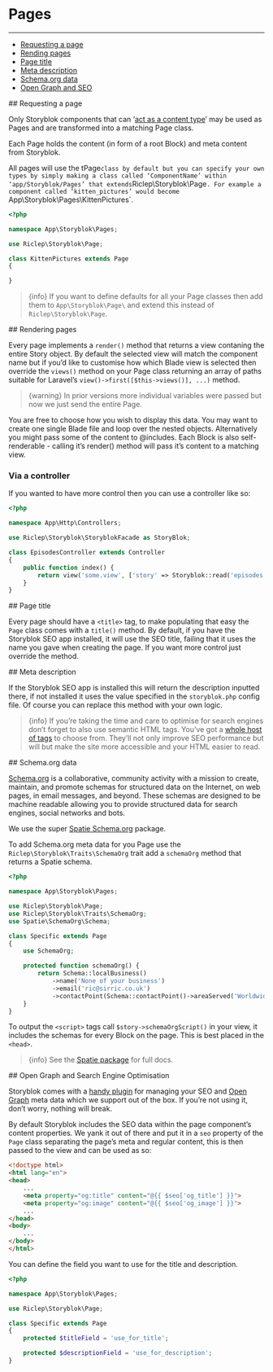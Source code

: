 # Pages

---

- [Requesting a page](#requesting)
- [Rending pages](#rendering)
- [Page title](#page-title)
- [Meta description](#meta-description)
- [Schema.org data](#schema-org-data)
- [Open Graph and SEO](#seo)

<a name="requesting">
## Requesting a page
</a>

Only Storyblok components that can ‘[act as a content type](https://www.storyblok.com/docs/Guides/root-blocks)’ may be used as Pages and are transformed into a matching Page class.

Each Page holds the content (in form of a root Block) and meta content from Storyblok.

All pages will use the tPage` class by default but you can specify your own types by simply making a class called ‘ComponentName’ within ‘app/Storyblok/Pages’ that extends `Riclep\Storyblok\Page`. For example a component called ‘kitten_pictures’ would become `App\Storyblok\Pages\KittenPictures`.

```php
<?php

namespace App\Storyblok\Pages;

use Riclep\Storyblok\Page;

class KittenPictures extends Page
{

}
```

> {info} If you want to define defaults for all your Page classes then add them to `App\Storyblok\Page\` and extend this instead of `Riclep\Storyblok\Page`.

<a name="rendering">
## Rendering pages
</a>

Every page implements a `render()` method that returns a view contaning the entire Story object. By default the selected view will match the component name but if you’d like to customise how which Blade view is selected then override the `views()` method on your Page class returning an array of paths suitable for Laravel’s `view()->first([$this->views()], ...)` method.

> {warning} In prior versions more individual variables were passed but now we just send the entire Page.

You are free to choose how you wish to display this data. You may want to create one single Blade file and loop over the nested objects. Alternatively you might pass some of the content to @includes. Each Block is also self-renderable - calling it’s render() method will pass it’s content to a matching view.

### Via a controller

If you wanted to have more control then you can use a controller like so:

```php
<?php

namespace App\Http\Controllers;

use Riclep\Storyblok\StoryblokFacade as StoryBlok;

class EpisodesController extends Controller
{
	public function index() {
		return view('some.view', ['story' => Storyblok::read('episodes')]);
	}
}
```

<a name="page-title">
## Page title
</a>

Every page should have a `<title>` tag, to make populating that easy the `Page` class comes with a `title()` method. By default, if you have the Storyblok SEO app installed, it will use the SEO title, failing that it uses the name you gave when creating the page. If you want more control just override the method.


<a name="meta-description">
## Meta description
</a>

If the Storyblok SEO app is installed this will return the description inputted there, if not installed it uses the value specified in the `storyblok.php` config file. Of course you can replace this method with your own logic.


> {info} If you’re taking the time and care to optimise for search engines don’t forget to also use semantic HTML tags. You’ve got a [whole host of tags](https://developer.mozilla.org/en-US/docs/Web/HTML/Element) to choose from. They’ll not only improve SEO performance but will but make the site more accessible and your HTML easier to read.



<a name="schema-org-data">
## Schema.org data
</a>

[Schema.org](https://schema.org) is a collaborative, community activity with a mission to create, maintain, and promote schemas for structured data on the Internet, on web pages, in email messages, and beyond. These schemas are designed to be machine readable allowing you to provide structured data for search engines, social networks and bots.

We use the super [Spatie Schema.org](https://github.com/spatie/schema-org) package.

To add Schema.org meta data for you Page use the `Riclep\Storyblok\Traits\SchemaOrg` trait add a `schemaOrg` method that returns a Spatie schema.

```php
<?php

namespace App\Storyblok\Pages;

use Riclep\Storyblok\Page;
use Riclep\Storyblok\Traits\SchemaOrg;
use Spatie\SchemaOrg\Schema;

class Specific extends Page
{
	use SchemaOrg;

	protected function schemaOrg() {
		return Schema::localBusiness()
			->name('None of your business')
			->email('ric@sirric.co.uk')
			->contactPoint(Schema::contactPoint()->areaServed('Worldwide'));
	}
}
```

To output the `<script>` tags call `$story->schemaOrgScript()` in your view, it includes the schemas for every Block on the page. This is best placed in the `<head>`.

> {info} See the [Spatie package](https://github.com/spatie/schema-org) for full docs.


<a name="seo">
## Open Graph and Search Engine Optimisation
</a>

Storyblok comes with a [handy plugin](https://www.storyblok.com/apps/seo) for managing your SEO and [Open Graph](https://ogp.me/) meta data which we support out of the box. If you’re not using it, don’t worry, nothing will break.

By default Storyblok includes the SEO data within the page component’s content properties. We yank it out of there and put it in a `seo` property of the `Page` class separating the page’s meta and regular content, this is then passed to the view and can be used as so:

```html
<!doctype html>
<html lang="en">
<head>
    ...
    <meta property="og:title" content="@{{ $seo['og_title'] }}">
    <meta property="og:image" content="@{{ $seo['og_image'] }}">
    ...
</head>
<body>
    ...
</body>
</html>
```

You can define the field you want to use for the title and description.

```php
<?php

namespace App\Storyblok\Pages;

use Riclep\Storyblok\Page;

class Specific extends Page
{
	protected $titleField = 'use_for_title';

	protected $descriptionField = 'use_for_description';
}
```





